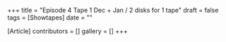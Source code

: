 +++
title = "Episode 4 Tape 1 Dec + Jan / 2 disks for 1 tape"
draft = false
tags = [Showtapes]
date = ""

[Article]
contributors = []
gallery = []
+++
